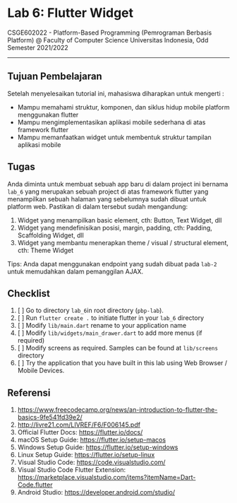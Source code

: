 # Lab 6: Flutter Widget

CSGE602022 - Platform-Based Programming (Pemrograman Berbasis Platform) @
Faculty of Computer Science Universitas Indonesia, Odd Semester 2021/2022

---

## Tujuan Pembelajaran

Setelah menyelesaikan tutorial ini, mahasiswa diharapkan untuk mengerti :

- Mampu memahami struktur, komponen, dan siklus hidup mobile platform menggunakan flutter
- Mampu mengimplementasikan aplikasi mobile sederhana di atas framework flutter 
- Mampu memanfaatkan widget untuk membentuk struktur tampilan aplikasi mobile

## Tugas

Anda diminta untuk membuat sebuah app baru di dalam project ini bernama `lab_6` yang merupakan sebuah project di atas framework flutter yang menampilkan sebuah halaman yang sebelumnya sudah dibuat untuk platform web. Pastikan di dalam tersebut sudah mengandung:

1. Widget yang menampilkan basic element, cth: Button, Text Widget, dll
2. Widget yang mendefinisikan posisi, margin, padding, cth: Padding, Scaffolding Widget, dll
3. Widget yang membantu menerapkan theme / visual / structural element, cth: Theme Widget

Tips: Anda dapat menggunakan endpoint yang sudah dibuat pada `lab-2` untuk memudahkan dalam pemanggilan AJAX.

## Checklist

1. [ ] Go to directory `lab_6`in root directory (`pbp-lab`).
2. [ ] Run `flutter create .` to initiate flutter in your `lab_6` directory
3. [ ] Modify `lib/main.dart` rename to your application name
4. [ ] Modify `lib/widgets/main_drawer.dart` to add more menus (if required)
5. [ ] Modify screens as required. Samples can be found at `lib/screens` directory
6. [ ] Try the application that you have built in this lab using Web Browser / Mobile Devices.

## Referensi

1. https://www.freecodecamp.org/news/an-introduction-to-flutter-the-basics-9fe541fd39e2/
2. http://livre21.com/LIVREF/F6/F006145.pdf
3. Official Flutter Docs: https://flutter.io/docs/
4. macOS Setup Guide: https://flutter.io/setup-macos
5. Windows Setup Guide: https://flutter.io/setup-windows
6. Linux Setup Guide: https://flutter.io/setup-linux
7. Visual Studio Code: https://code.visualstudio.com/
8. Visual Studio Code Flutter Extension: https://marketplace.visualstudio.com/items?itemName=Dart-Code.flutter
9. Android Studio: https://developer.android.com/studio/

